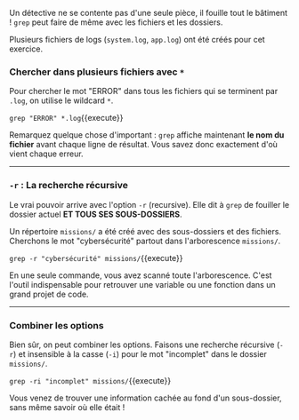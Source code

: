 Un détective ne se contente pas d'une seule pièce, il fouille tout le bâtiment ! `grep` peut faire de même avec les fichiers et les dossiers.

Plusieurs fichiers de logs (`system.log`, `app.log`) ont été créés pour cet exercice.

### Chercher dans plusieurs fichiers avec `*`

Pour chercher le mot "ERROR" dans tous les fichiers qui se terminent par `.log`, on utilise le wildcard `*`.

`grep "ERROR" *.log`{{execute}}

Remarquez quelque chose d'important : `grep` affiche maintenant **le nom du fichier** avant chaque ligne de résultat. Vous savez donc exactement d'où vient chaque erreur.

---

### `-r` : La recherche récursive

Le vrai pouvoir arrive avec l'option `-r` (recursive). Elle dit à `grep` de fouiller le dossier actuel **ET TOUS SES SOUS-DOSSIERS**.

Un répertoire `missions/` a été créé avec des sous-dossiers et des fichiers. Cherchons le mot "cybersécurité" partout dans l'arborescence `missions/`.

`grep -r "cybersécurité" missions/`{{execute}}

En une seule commande, vous avez scanné toute l'arborescence. C'est l'outil indispensable pour retrouver une variable ou une fonction dans un grand projet de code.

---

### Combiner les options

Bien sûr, on peut combiner les options. Faisons une recherche récursive (`-r`) et insensible à la casse (`-i`) pour le mot "incomplet" dans le dossier `missions/`.

`grep -ri "incomplet" missions/`{{execute}}

Vous venez de trouver une information cachée au fond d'un sous-dossier, sans même savoir où elle était !